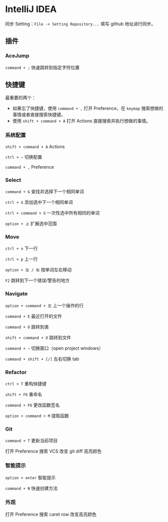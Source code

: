 # IntelliJ IDEA

同步 Setting：`File -> Setting Repository...` 填写 github 地址进行同步。

## 插件

### AceJump

`command + ;` 快速跳转到指定字符位置

## 快捷键

最重要的两个：

- 如果忘了快捷键，使用 `command + ,` 打开 Preference，在 `keymap` 搜索想做的事情或者直接搜索快捷键。
- 使用 `shift + command + A` 打开 Actions 直接搜索并执行想做的事情。

### 系统配置

`shift + command + A` Actions

`ctrl + ~` 切换配置

`command + ,` Preference

### Select

`command + G` 查找并选择下一个相同单词

`ctrl + G` 添加选中下一个相同单词

`ctrl + command + G` 一次性选中所有相同的单词

`option + 上` 扩展选中范围

### Move

`ctrl + n` 下一行

`ctrl + p` 上一行

`option + 左 / 右` 按单词左右移动

`F2` 跳转到下一个错误/警告的地方

### Navigate

`option + command + 左` 上一个操作的行

`command + E` 最近打开的文件

`command + O` 跳转到类

`shift + command + O` 跳转到文件

`command + ~` 切换窗口（open project windows）

`command + shift + [/]` 左右切换 tab

### Refactor

`ctrl + T` 重构快捷键

`shift + F6` 重命名

`command + F6` 更改函数签名

`option + command + M` 提取函数

### Git

`command + T` 更新当前项目

打开 Preference 搜索 VCS 改变 git diff 高亮颜色

### 智能提示

`option + enter` 智能提示

`command + N` 快速创建方法

### 外观

打开 Preference 搜索 caret row 改变高亮颜色
